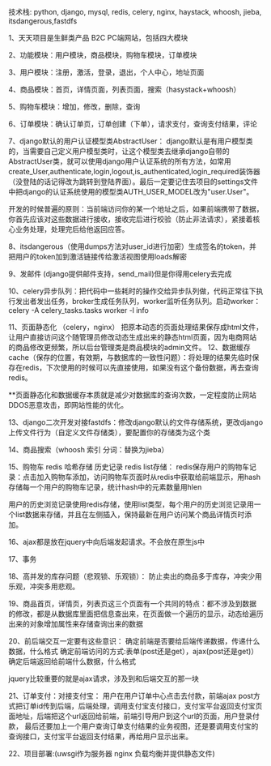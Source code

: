 技术栈: python, django, mysql, redis, celery, nginx, haystack, whoosh, jieba, itsdangerous,fastdfs

1、天天项目是生鲜类产品 B2C PC端网站，包括四大模块

2、功能模块：用户模块，商品模块，购物车模块，订单模块

3、用户模块：注册，激活，登录，退出，个人中心，地址页面

4、商品模块：首页，详情页面，列表页面，搜索（hasystack+whoosh）

5、购物车模块：增加，修改，删除，查询

6、订单模块：确认订单页，订单创建（下单），请求支付，查询支付结果，评论

7、django默认的用户认证模型类AbstractUser：
django默认是有用户模型类的，当需要自己定义用户模型类时，让这个模型类去继承django自带的AbstractUser类，就可以使用django用户认证系统的所有方法，如常用create_User,authenticate,login,logout,is_authenticated,login_required装饰器（没登陆的话记得改为跳转到登陆界面）。最后一定要记住去项目的settings文件中把django的认证系统使用的模型类AUTH_USER_MODEL改为"user.User"。

开发的时候普遍的原则：当前端访问你的某一个地址之后，如果前端携带了数据，你首先应该对这些数据进行接收，接收完后进行校验（防止非法请求），紧接着核心业务处理，处理完后给他返回应答。

8、itsdangerous（使用dumps方法对user_id进行加密）生成签名的token，并把用户的token加到激活链接传给激活视图使用loads解密

9、发邮件 (django提供邮件支持，send_mail)但是你得用celery去完成

10、celery异步队列：把代码中一些耗时的操作交给异步队列做，代码正常往下执行发出者发出任务，broker生成任务队列，worker监听任务队列。启动worker：celery -A celery_tasks.tasks worker -l info

11、页面静态化 （celery，nginx）
把原本动态的页面处理结果保存成html文件，让用户直接访问这个随管理员修改动态生成出来的静态html页面，因为电商网站的商品修改更频繁，所以后台管理类是商品模块的admin文件。
12、数据缓存cache（保存的位置，有效期，与数据库的一致性问题）：将处理的结果先临时保存在redis，下次使用的时候可以先直接使用，如果没有这个备份数据，再去查询redis。

**页面静态化和数据缓存本质就是减少对数据库的查询次数，一定程度防止网站DDOS恶意攻击，即网站性能的优化。

13、django二次开发对接fastdfs：修改django默认的文件存储系统，更改django上传文件行为（自定义文件存储类），要配置你的存储类为这个类

14、商品搜索（whoosh 索引 分词：替换为jieba）

15、购物车 redis 哈希存储 历史记录 redis list存储：
redis保存用户的购物车记录：点击加入购物车添加，访问购物车页面时从redis中获取给前端显示，用hash存储每一个用户的购物车记录，统计hash中的元素数量用hlen

用户的历史浏览记录使用redis存储，使用list类型，每个用户的历史浏览记录用一个list数据来存储，并且在左侧插入，保持最新在用户访问某个商品详情页时添加。

16、ajax都是放在jquery中向后端发起请求。不会放在原生js中

17、事务

18、高并发的库存问题（悲观锁、乐观锁）：
防止卖出的商品多于库存，冲突少用乐观，冲突多用悲观。

19、商品首页，详情页，列表页这三个页面有一个共同的特点：都不涉及到数据的修改，都是从数据库里面把信息查出来，在页面做一个遍历的显示，动态给遍历出来的对象增加属性来存储查询出来的数据

20、前后端交互一定要有这些意识：
确定前端是否要给后端传递数据，传递什么数据，什么格式
确定前端访问的方式:表单(post还是get），ajax(post还是get)）
确定后端返回给前端什么数据，什么格式

jquery比较重要的就是ajax请求，涉及到和后端交互的那一块

21、订单支付：对接支付宝：
用户在用户订单中心点击去付款，前端ajax post方式把订单id传到后端，后端处理，调用支付宝支付接口，支付宝平台返回支付宝页面地址，后端把这个url返回给前端，前端引导用户到这个url的页面，用户登录付款，
最后还要加上一个用户查询订单支付结果的业务视图，还是要调用支付宝的查询接口，支付宝平台返回支付结果，再给用户显示出来。

22、项目部署:(uwsgi作为服务器 nginx 负载均衡并提供静态文件)
